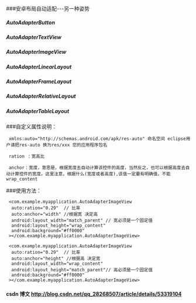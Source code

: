 
###安卓布局自动适配---另一种姿势

#####      AutoAdapterButton
#####      AutoAdapterTextView
#####      AutoAdapterImageView
#####      AutoAdapterLinearLayout
#####      AutoAdapterFrameLayout
#####      AutoAdapterRelativeLayout
#####      AutoAdapterTableLayout

###自定义属性说明：

     xmlns:auto="http://schemas.android.com/apk/res-auto" 命名空间 eclipse用户请把res-auto 换为res/xxx 您的应用程序包名

     ration ：宽高比

     anchor：宽度，意思是，根据宽度去自动计算该控件的高度，当然反之，也可以根据高度去自动计算控件的宽度。这里注意，根据什么(宽度或者高度),该值一定要有明确值，不能wrap_content

###使用方法：

     <com.example.myapplication.AutoAdapterImageView
      auto:ration="0.29"  // 比率
      auto:anchor="width" //根据宽 决定高
      android:layout_width="match_parent" // 宽必须是一个固定值  
      android:layout_height="wrap_content"
      android:background="#ff0000"
     ></com.example.myapplication.AutoAdapterImageView>

     <com.example.myapplication.AutoAdapterImageView
      auto:ration="0.29"  // 比率
      auto:anchor="height" //根据高 决定宽
      android:layout_width="wrap_content" 
      android:layout_height="match_parent"// 高必须是一个固定值
      android:background="#ff0000"
     ></com.example.myapplication.AutoAdapterImageView>

#### csdn 博文 http://blog.csdn.net/qq_28268507/article/details/53319104
